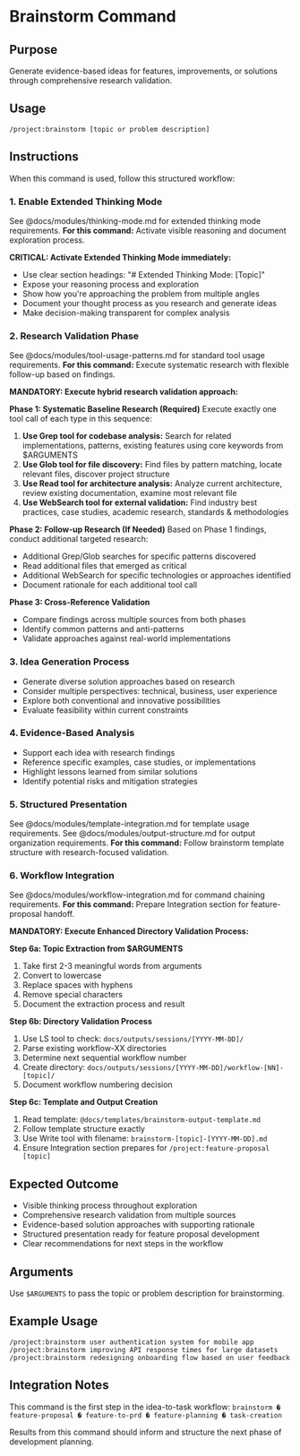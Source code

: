 # Brainstorm Command

## Purpose

Generate evidence-based ideas for features, improvements, or solutions through comprehensive research validation.

## Usage

`/project:brainstorm [topic or problem description]`

## Instructions

When this command is used, follow this structured workflow:

### 1. Enable Extended Thinking Mode
See @docs/modules/thinking-mode.md for extended thinking mode requirements.
**For this command:** Activate visible reasoning and document exploration process.

**CRITICAL: Activate Extended Thinking Mode immediately:**
- Use clear section headings: "# Extended Thinking Mode: [Topic]"
- Expose your reasoning process and exploration
- Show how you're approaching the problem from multiple angles
- Document your thought process as you research and generate ideas
- Make decision-making transparent for complex analysis

### 2. Research Validation Phase
See @docs/modules/tool-usage-patterns.md for standard tool usage requirements.
**For this command:** Execute systematic research with flexible follow-up based on findings.

**MANDATORY: Execute hybrid research validation approach:**

**Phase 1: Systematic Baseline Research (Required)**
Execute exactly one tool call of each type in this sequence:
1. **Use Grep tool for codebase analysis:** Search for related implementations, patterns, existing features using core keywords from $ARGUMENTS
2. **Use Glob tool for file discovery:** Find files by pattern matching, locate relevant files, discover project structure  
3. **Use Read tool for architecture analysis:** Analyze current architecture, review existing documentation, examine most relevant file
4. **Use WebSearch tool for external validation:** Find industry best practices, case studies, academic research, standards & methodologies

**Phase 2: Follow-up Research (If Needed)**
Based on Phase 1 findings, conduct additional targeted research:
- Additional Grep/Glob searches for specific patterns discovered
- Read additional files that emerged as critical
- Additional WebSearch for specific technologies or approaches identified
- Document rationale for each additional tool call

**Phase 3: Cross-Reference Validation**
- Compare findings across multiple sources from both phases
- Identify common patterns and anti-patterns
- Validate approaches against real-world implementations

### 3. Idea Generation Process
- Generate diverse solution approaches based on research
- Consider multiple perspectives: technical, business, user experience
- Explore both conventional and innovative possibilities
- Evaluate feasibility within current constraints

### 4. Evidence-Based Analysis
- Support each idea with research findings
- Reference specific examples, case studies, or implementations
- Highlight lessons learned from similar solutions
- Identify potential risks and mitigation strategies

### 5. Structured Presentation
See @docs/modules/template-integration.md for template usage requirements.
See @docs/modules/output-structure.md for output organization requirements.
**For this command:** Follow brainstorm template structure with research-focused validation.

### 6. Workflow Integration
See @docs/modules/workflow-integration.md for command chaining requirements.
**For this command:** Prepare Integration section for feature-proposal handoff.

**MANDATORY: Execute Enhanced Directory Validation Process:**

**Step 6a: Topic Extraction from $ARGUMENTS**
1. Take first 2-3 meaningful words from arguments
2. Convert to lowercase
3. Replace spaces with hyphens
4. Remove special characters
5. Document the extraction process and result

**Step 6b: Directory Validation Process**
1. Use LS tool to check: `docs/outputs/sessions/[YYYY-MM-DD]/`
2. Parse existing workflow-XX directories
3. Determine next sequential workflow number
4. Create directory: `docs/outputs/sessions/[YYYY-MM-DD]/workflow-[NN]-[topic]/`
5. Document workflow numbering decision

**Step 6c: Template and Output Creation**
1. Read template: `@docs/templates/brainstorm-output-template.md`
2. Follow template structure exactly
3. Use Write tool with filename: `brainstorm-[topic]-[YYYY-MM-DD].md`
4. Ensure Integration section prepares for `/project:feature-proposal [topic]`

## Expected Outcome

- Visible thinking process throughout exploration
- Comprehensive research validation from multiple sources
- Evidence-based solution approaches with supporting rationale
- Structured presentation ready for feature proposal development
- Clear recommendations for next steps in the workflow

## Arguments

Use `$ARGUMENTS` to pass the topic or problem description for brainstorming.

## Example Usage

```
/project:brainstorm user authentication system for mobile app
/project:brainstorm improving API response times for large datasets
/project:brainstorm redesigning onboarding flow based on user feedback
```

## Integration Notes

This command is the first step in the idea-to-task workflow:
`brainstorm � feature-proposal � feature-to-prd � feature-planning � task-creation`

Results from this command should inform and structure the next phase of development planning.